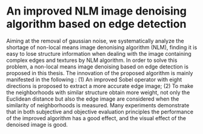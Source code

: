 # An improved NLM image denoising algorithm based on edge detection
Aiming at the removal of gaussian noise, we systematically analyze the shortage of non-local means image denonising algorithm (NLM), finding it is easy to lose structure information when dealing with the image containing complex edges and textures by NLM algorithm. In order to solve this problem, a non-local means image denoising based on edge detection is proposed in this thesis. The innovation of the proposed algorithm is mainly manifested in the following : (1) An improved Sobel operator with eight directions is proposed to extract a more accurate edge image; (2) To make the neighborhoods with similar structure obtain more weight, not only the Euclidean distance but also the edge image are considered when the similarity of neighborhoods is measured. Many experiments demonstrate that in both subjective and objective evaluation principles the performance of the improved algorithm has a good effect, and the visual effect of the denoised image is good.
